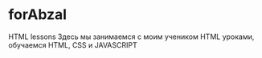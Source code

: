 # forAbzal
HTML lessons
Здесь мы занимаемся с моим учеником HTML уроками, обучаемся HTML, CSS и JAVASCRIPT

